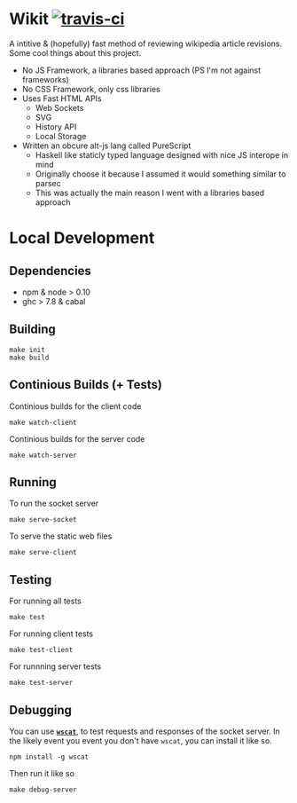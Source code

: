 # Wikit [![travis-ci](https://travis-ci.org/AKST/wikit.svg)](https://travis-ci.org/AKST/wikit)

A intitive & (hopefully) fast method of reviewing wikipedia article revisions. Some cool things
about this project.

- No JS Framework, a libraries based approach (PS I'm not against frameworks) 
- No CSS Framework, only css libraries
- Uses Fast HTML APIs
  - Web Sockets
  - SVG
  - History API
  - Local Storage
- Written an obcure alt-js lang called PureScript
  - Haskell like staticly typed language designed with nice JS interope in mind
  - Originally choose it because I assumed it would something similar to parsec
  - This was actually the main reason I went with a libraries based approach


# Local Development

## Dependencies

- npm & node > 0.10 
- ghc > 7.8 & cabal

## Building

```
make init
make build
```

## Continious Builds (+ Tests)

Continious builds for the client code

```
make watch-client
```

Continious builds for the server code

```
make watch-server
```

## Running

To run the socket server

```
make serve-socket
```

To serve the static web files

```
make serve-client
```

## Testing

For running all tests

```
make test
```

For running client tests

```
make test-client
```

For runnning server tests

```
make test-server
```

## Debugging

You can use [__`wscat`__](https://www.npmjs.com/package/wscat), to test requests and 
responses of the socket server. In the likely event you event you don't have `wscat`,
you can install it like so.

```
npm install -g wscat
```

Then run it like so

```
make debug-server
```

